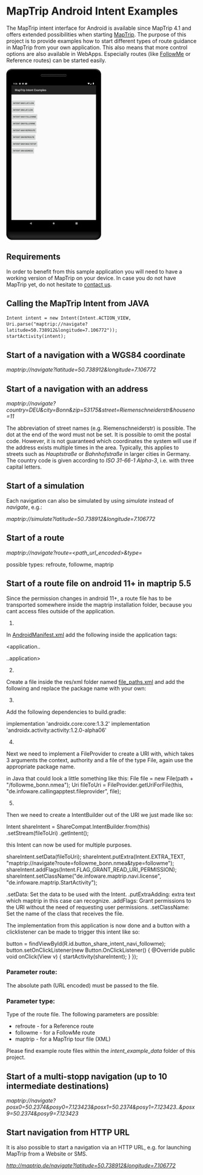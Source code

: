 # MapTrip Android Intent Examples #

The MapTrip intent interface for Android is available since MapTrip 4.1 and offers extended possibilities when starting [MapTrip](https://maptrip.de). The purpose of this project is to provide examples how to start different types of route guidance in MapTrip from your own application.
This also means that more control options are also available in WebApps. Especially routes (like [FollowMe](https://www.maptrip.de/en/gps-app-for-waste-management/) or Reference routes) can be started easily.

<img src="readme_media/main.png" width="250">

## Requirements ##

In order to benefit from this sample application you will need to have a working version of MapTrip on your device. In case you do not have MapTrip yet, do not hesitate to [contact us](https://www.maptrip.de/en/contact-us/).

## Calling the MapTrip Intent from JAVA ##
```
Intent intent = new Intent(Intent.ACTION_VIEW, Uri.parse("maptrip://navigate?latitude=50.738912&longitude=7.106772"));
startActivity(intent);
```

## Start of a navigation with a WGS84 coordinate ##
*maptrip://navigate?latitude=50.738912&longitude=7.106772*
## Start of a navigation with an address ##
*maptrip://navigate?country=DEU&city=Bonn&zip=53175&street=Riemenschneiderstr&houseno=11*

The abbreviation of street names (e.g. Riemenschneiderstr) is possible. The dot at the end of the word must not be set. It is possible to omit the postal code. However, it is not guaranteed which coordinates the system will use if the address exists multiple times in the area. Typically, this applies to streets such as *Hauptstraße* or *Bahnhofstraße* in larger cities in Germany. The country code is given according to *ISO 31-66-1 Alpha-3*, i.e. with three capital letters.
## Start of a simulation ##
Each navigation can also be simulated by using *simulate* instead of *navigate*, e.g.:

*maptrip://simulate?latitude=50.738912&longitude=7.106772*
## Start of a route ##
*maptrip://navigate?route=<path_url_encoded>&type=*

possible types: refroute, followme, maptrip

## Start of a route file on android 11+ in maptrip 5.5 ##

Since the permission changes in android 11+, a route file has to be transported somewhere inside the maptrip installation folder, 
because you cant access files outside of the application. 

1.
In [AndroidManifest.xml](app/src/main/AndroidManifest.xml) add the following inside the application tags:

<application..

<provider
    android:name="androidx.core.content.FileProvider"
    android:authorities="de.infoware.callingapptest.fileprovider"
    android:exported="false"
    android:grantUriPermissions="true">
    <meta-data
        android:name="android.support.FILE_PROVIDER_PATHS"
        android:resource="@xml/file_paths" />
</provider>

..application>

2.
Create a file inside the res/xml folder named [file_paths.xml](app/src/main/res/xml/file_paths.xml) and add the following
and replace the package name with your own:

<?xml version="1.0" encoding="utf-8"?>
<paths xmlns:android="http://schemas.android.com/apk/res/android">
    <external-path name="file" path="Android/data/de.infoware.callingapptest/files/" />
</paths>

3.
Add the following dependencies to build.gradle:

implementation 'androidx.core:core:1.3.2'
implementation 'androidx.activity:activity:1.2.0-alpha06'

4.
Next we need to implement a FileProvider to create a URI with, 
which takes 3 arguments the context, authority and a file of the type File, again use the
appropriate package name.

in Java that could look a little something like this:
File file = new File(path + "/followme_bonn.nmea");
Uri fileToUri = FileProvider.getUriForFile(this, "de.infoware.callingapptest.fileprovider", file);

5.
Then we need to create a IntentBuilder out of the URI we just made like so:

Intent shareIntent = ShareCompat.IntentBuilder.from(this)
.setStream(fileToUri)
.getIntent();

this Intent can now be used for multiple purposes.

shareIntent.setData(fileToUri);
shareIntent.putExtra(Intent.EXTRA_TEXT, "maptrip://navigate?route=followme_bonn.nmea&type=followme");
shareIntent.addFlags(Intent.FLAG_GRANT_READ_URI_PERMISSION);
shareIntent.setClassName("de.infoware.maptrip.navi.license", "de.infoware.maptrip.StartActivity");

.setData: Set the data to be used with the Intent.
.putExtraAdding: extra text which maptrip in this case can recognize.
.addFlags: Grant permissions to the URI without the need of requesting user permissions.
.setClassName: Set the name of the class that receives the file.

The implementation from this application is now done and a button with a clicklistener can be made to trigger
this intent like so:

button = findViewById(R.id.button_share_intent_navi_followme);
button.setOnClickListener(new Button.OnClickListener() {
    @Override
    public void onClick(View v) {
        startActivity(shareIntent);
    }
});





### Parameter route: ###
The absolute path (URL encoded) must be passed to the file.
### Parameter type: ###
Type of the route file. The following parameters are possible:
-	refroute    -  for a Reference route
-	followme   -  for a FollowMe route
-	maptrip   -   for a MapTrip tour file (XML)

Please find example route files within the *intent_example_data* folder of this project.
## Start of a multi-stopp navigation (up to 10 intermediate destinations) ##
*maptrip://navigate?posx0=50.2374&posy0=7.123423&posx1=50.2374&posy1=7.123423..&posx9=50.2374&posy9=7.123423*

## Start navigation from HTTP URL ##
It is also possible to start a navigation via an HTTP URL, e.g. for launching MapTrip from a Website or SMS.

*http://maptrip.de/navigate?latitude=50.738912&longitude=7.106772*

